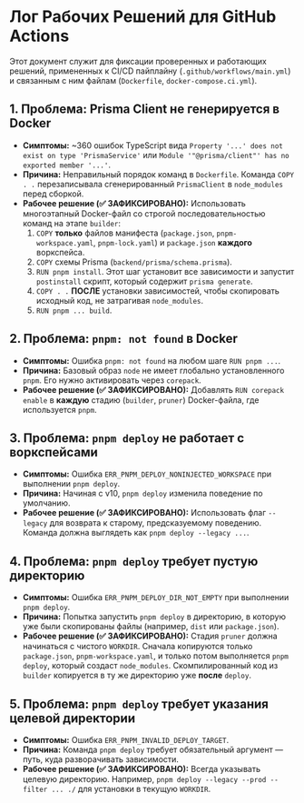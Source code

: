 # Лог Рабочих Решений для GitHub Actions

Этот документ служит для фиксации проверенных и работающих решений, примененных к CI/CD пайплайну (`.github/workflows/main.yml`) и связанным с ним файлам (`Dockerfile`, `docker-compose.ci.yml`).

## 1. Проблема: Prisma Client не генерируется в Docker

- **Симптомы:** ~360 ошибок TypeScript вида `Property '...' does not exist on type 'PrismaService'` или `Module '"@prisma/client"' has no exported member '...'`.
- **Причина:** Неправильный порядок команд в `Dockerfile`. Команда `COPY . .` перезаписывала сгенерированный `PrismaClient` в `node_modules` перед сборкой.
- **Рабочее решение (✅ ЗАФИКСИРОВАНО):** Использовать многоэтапный Docker-файл со строгой последовательностью команд на этапе `builder`:
  1.  `COPY` **только** файлов манифеста (`package.json`, `pnpm-workspace.yaml`, `pnpm-lock.yaml`) и `package.json` **каждого** воркспейса.
  2.  `COPY` схемы Prisma (`backend/prisma/schema.prisma`).
  3.  `RUN pnpm install`. Этот шаг установит все зависимости и запустит `postinstall` скрипт, который содержит `prisma generate`.
  4.  `COPY . .` **ПОСЛЕ** установки зависимостей, чтобы скопировать исходный код, не затрагивая `node_modules`.
  5.  `RUN pnpm ... build`.

## 2. Проблема: `pnpm: not found` в Docker

- **Симптомы:** Ошибка `pnpm: not found` на любом шаге `RUN pnpm ...`.
- **Причина:** Базовый образ `node` не имеет глобально установленного `pnpm`. Его нужно активировать через `corepack`.
- **Рабочее решение (✅ ЗАФИКСИРОВАНО):** Добавлять `RUN corepack enable` в **каждую** стадию (`builder`, `pruner`) Docker-файла, где используется `pnpm`.

## 3. Проблема: `pnpm deploy` не работает с воркспейсами

- **Симптомы:** Ошибка `ERR_PNPM_DEPLOY_NONINJECTED_WORKSPACE` при выполнении `pnpm deploy`.
- **Причина:** Начиная с v10, `pnpm deploy` изменила поведение по умолчанию.
- **Рабочее решение (✅ ЗАФИКСИРОВАНО):** Использовать флаг `--legacy` для возврата к старому, предсказуемому поведению. Команда должна выглядеть как `pnpm deploy --legacy ...`.

## 4. Проблема: `pnpm deploy` требует пустую директорию

- **Симптомы:** Ошибка `ERR_PNPM_DEPLOY_DIR_NOT_EMPTY` при выполнении `pnpm deploy`.
- **Причина:** Попытка запустить `pnpm deploy` в директорию, в которую уже были скопированы файлы (например, `dist` или `package.json`).
- **Рабочее решение (✅ ЗАФИКСИРОВАНО):** Стадия `pruner` должна начинаться с чистого `WORKDIR`. Сначала копируются только `package.json`, `pnpm-workspace.yaml`, и только потом выполняется `pnpm deploy`, который создаст `node_modules`. Скомпилированный код из `builder` копируется в ту же директорию уже **после** `deploy`.

## 5. Проблема: `pnpm deploy` требует указания целевой директории

- **Симптомы:** Ошибка `ERR_PNPM_INVALID_DEPLOY_TARGET`.
- **Причина:** Команда `pnpm deploy` требует обязательный аргумент — путь, куда разворачивать зависимости.
- **Рабочее решение (✅ ЗАФИКСИРОВАНО):** Всегда указывать целевую директорию. Например, `pnpm deploy --legacy --prod --filter ... ./` для установки в текущую `WORKDIR`.